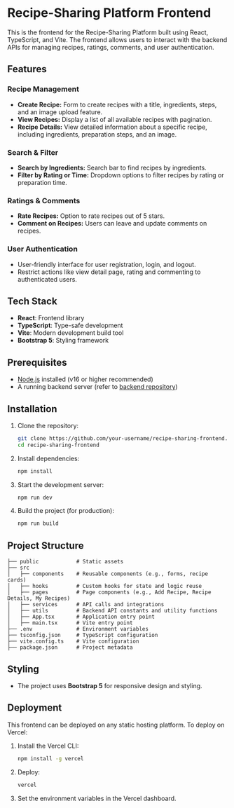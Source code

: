 # Recipe-Sharing Platform Frontend

This is the frontend for the Recipe-Sharing Platform built using React, TypeScript, and Vite. The frontend allows users to interact with the backend APIs for managing recipes, ratings, comments, and user authentication.

## Features

### Recipe Management

- **Create Recipe:** Form to create recipes with a title, ingredients, steps, and an image upload feature.
- **View Recipes:** Display a list of all available recipes with pagination.
- **Recipe Details:** View detailed information about a specific recipe, including ingredients, preparation steps, and an image.

### Search & Filter

- **Search by Ingredients:** Search bar to find recipes by ingredients.
- **Filter by Rating or Time:** Dropdown options to filter recipes by rating or preparation time.

### Ratings & Comments

- **Rate Recipes:** Option to rate recipes out of 5 stars.
- **Comment on Recipes:** Users can leave and update comments on recipes.

### User Authentication

- User-friendly interface for user registration, login, and logout.
- Restrict actions like view detail page, rating and commenting to authenticated users.

## Tech Stack

- **React**: Frontend library
- **TypeScript**: Type-safe development
- **Vite**: Modern development build tool
- **Bootstrap 5**: Styling framework

## Prerequisites

- [Node.js](https://nodejs.org/) installed (v16 or higher recommended)
- A running backend server (refer to [backend repository](https://github.com/your-username/recipe-sharing-backend))

## Installation

1. Clone the repository:

   ```bash
   git clone https://github.com/your-username/recipe-sharing-frontend.git
   cd recipe-sharing-frontend
   ```

2. Install dependencies:

   ```bash
   npm install
   ```

3. Start the development server:

   ```bash
   npm run dev
   ```

4. Build the project (for production):

   ```bash
   npm run build
   ```

## Project Structure

```
├── public            # Static assets
├── src
│   ├── components    # Reusable components (e.g., forms, recipe cards)
│   ├── hooks         # Custom hooks for state and logic reuse
│   ├── pages         # Page components (e.g., Add Recipe, Recipe Details, My Recipes)
│   ├── services      # API calls and integrations
│   ├── utils         # Backend API constants and utility functions
│   ├── App.tsx       # Application entry point
│   ├── main.tsx      # Vite entry point
├── .env              # Environment variables
├── tsconfig.json     # TypeScript configuration
├── vite.config.ts    # Vite configuration
├── package.json      # Project metadata
```

## Styling

- The project uses **Bootstrap 5** for responsive design and styling.

## Deployment

This frontend can be deployed on any static hosting platform. To deploy on Vercel:

1. Install the Vercel CLI:

   ```bash
   npm install -g vercel
   ```

2. Deploy:

   ```bash
   vercel
   ```

3. Set the environment variables in the Vercel dashboard.
